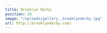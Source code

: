 ```yaml
---
title: Brooklyn Derby
position: 26
image: "/uploads/gallery__brooklynderby.jpg"
url: http://brooklynderby.com/
---
```


